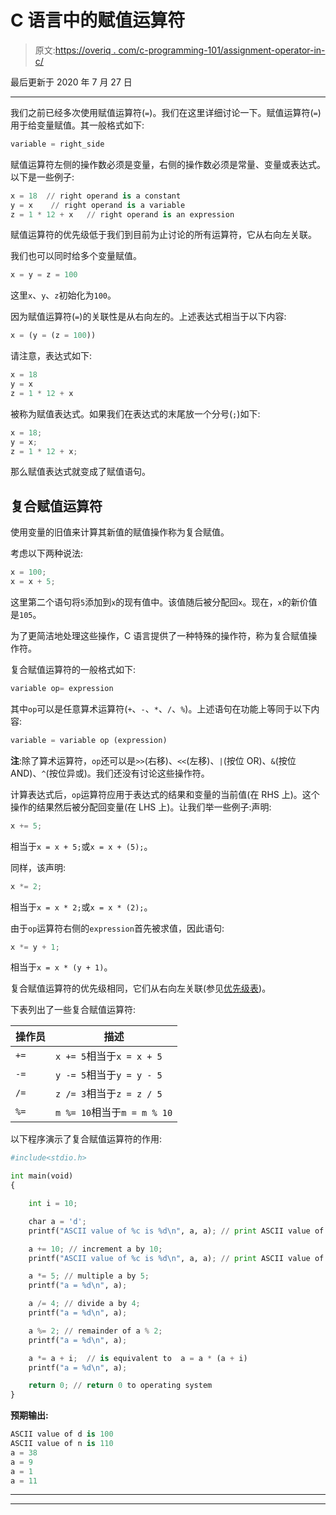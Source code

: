 # C 语言中的赋值运算符

> 原文:[https://overiq . com/c-programming-101/assignment-operator-in-c/](https://overiq.com/c-programming-101/assignment-operator-in-c/)

最后更新于 2020 年 7 月 27 日

* * *

我们之前已经多次使用赋值运算符(`=`)。我们在这里详细讨论一下。赋值运算符(`=`)用于给变量赋值。其一般格式如下:

```py
variable = right_side

```

赋值运算符左侧的操作数必须是变量，右侧的操作数必须是常量、变量或表达式。以下是一些例子:

```py
x = 18  // right operand is a constant
y = x    // right operand is a variable
z = 1 * 12 + x   // right operand is an expression

```

赋值运算符的优先级低于我们到目前为止讨论的所有运算符，它从右向左关联。

我们也可以同时给多个变量赋值。

```py
x = y = z = 100

```

这里`x`、`y`、`z`初始化为`100`。

因为赋值运算符(`=`)的关联性是从右向左的。上述表达式相当于以下内容:

```py
x = (y = (z = 100))

```

请注意，表达式如下:

```py
x = 18
y = x
z = 1 * 12 + x

```

被称为赋值表达式。如果我们在表达式的末尾放一个分号(`;`)如下:

```py
x = 18;
y = x;
z = 1 * 12 + x;

```

那么赋值表达式就变成了赋值语句。

## 复合赋值运算符

使用变量的旧值来计算其新值的赋值操作称为复合赋值。

考虑以下两种说法:

```py
x = 100;
x = x + 5;

```

这里第二个语句将`5`添加到`x`的现有值中。该值随后被分配回`x`。现在，`x`的新价值是`105`。

为了更简洁地处理这些操作，C 语言提供了一种特殊的操作符，称为复合赋值操作符。

复合赋值运算符的一般格式如下:

```py
variable op= expression

```

其中`op`可以是任意算术运算符(`+`、`-`、`*`、`/`、`%`)。上述语句在功能上等同于以下内容:

```py
variable = variable op (expression)

```

**注**:除了算术运算符，`op`还可以是`>>`(右移)、`<<`(左移)、`|`(按位 OR)、`&`(按位 AND)、`^`(按位异或)。我们还没有讨论这些操作符。

计算表达式后，`op`运算符应用于表达式的结果和变量的当前值(在 RHS 上)。这个操作的结果然后被分配回变量(在 LHS 上)。让我们举一些例子:声明:

```py
x += 5;

```

相当于`x = x + 5;`或`x = x + (5);`。

同样，该声明:

```py
x *= 2;

```

相当于`x = x * 2;`或`x = x * (2);`。

由于`op`运算符右侧的`expression`首先被求值，因此语句:

```py
x *= y + 1;

```

相当于`x = x * (y + 1)`。

复合赋值运算符的优先级相同，它们从右向左关联(参见[优先级表](/c-programming-101/operator-precedence-and-associativity-in-c/))。

下表列出了一些复合赋值运算符:

| 操作员 | 描述 |
| --- | --- |
| `+=` | `x += 5`相当于`x = x + 5` |
| `-=` | `y -= 5`相当于`y = y - 5` |
| `/=` | `z /= 3`相当于`z = z / 5` |
| `%=` | `m %= 10`相当于`m = m % 10` |

以下程序演示了复合赋值运算符的作用:

```py
#include<stdio.h>

int main(void)
{

    int i = 10;

    char a = 'd';
    printf("ASCII value of %c is %d\n", a, a); // print ASCII value of d

    a += 10; // increment a by 10;
    printf("ASCII value of %c is %d\n", a, a); // print ASCII value of n

    a *= 5; // multiple a by 5;
    printf("a = %d\n", a); 

    a /= 4; // divide a by 4;
    printf("a = %d\n", a); 

    a %= 2; // remainder of a % 2;
    printf("a = %d\n", a); 

    a *= a + i;  // is equivalent to  a = a * (a + i)
    printf("a = %d\n", a);

    return 0; // return 0 to operating system
}

```

**预期输出:**

```py
ASCII value of d is 100
ASCII value of n is 110
a = 38
a = 9
a = 1
a = 11

```

* * *

* * *
